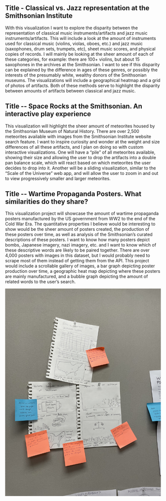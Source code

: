 ## Title - Classical vs. Jazz representation at the Smithsonian Institute  
  
With this visualization I want to explore the disparity between the representation of classical music instruments/artifacts and jazz music instruments/artifacts. This will include a look at the amount of instruments used for classical music (violins, violas, oboes, etc.) and jazz music (saxophones, drum sets, trumpets, etc), sheet music scores, and physical copies of records. I will mainly be looking at the sheer amount of each of these categories, for example: there are 100+ violins, but about 15 saxophones in the archives at the Smithsonian. I want to see if this disparity can be explained by the difference in ages of these genres, or possibly the interests of the presumably white, wealthy donors of the Smithsonian museums. The visualizations will include a geographical heatmap and a grid of photos of artifacts. Both of these methods  serve to highlight the disparity between amounts of artifacts between classical and jazz music.  
  
## Title -- Space Rocks at the Smithsonian. An interactive play experience  
  
This visualization will highlight the sheer amount of meteorites housed by the Smithsonian Museum of Natural History. There are over 2,500 meteorites available with images from the Smithsonian Institute website search feature. I want to inspire curiosity and wonder at the weight and size differences of all these artifacts, and I plan on doing so with custom interactive visualizations. One will have a “pile” of all meteorites available, showing their size and allowing the user to drop the artifacts into a double pan balance scale, which will react based on which meteorites the user decides to drop into it. Another will be a sliding visualization, similar to the “Scale of the Universe” web app, and will allow the user to zoom in and out to view progressively smaller and larger meteorites.  
  
## Title -- Wartime Propaganda Posters. What similarities do they share?  
  
This visualization project will showcase the amount of wartime propaganda posters manufactured by the US government from WW2 to the end of the Cold War Era. The quantitative properties I believe would be interesting to show would be the sheer amount of posters created, the production of these posters over time, as well as analysis of the Smithsonian’s curated descriptions of these posters. I want to know how many posters depict bombs, Japanese imagery, nazi imagery, etc. and I want to know which of these descriptive words are likely to be paired together. There are over 4,000 posters with images in this dataset, but I would probably need to scrape most of them instead of getting them from the API. This project would include a scrollable gallery of images, a bar graph depicting poster production over time, a geographic heat map depicting where these posters are mainly manufactured, and a bubble graph depicting the amount of related words to the user’s search.  
  
![sketches image](./sketches.jpg)
